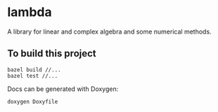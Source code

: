 # lambda
A library for linear and complex algebra and some numerical methods.

## To build this project

```
bazel build //...
bazel test //...
```

Docs can be generated with Doxygen:
```
doxygen Doxyfile
```
